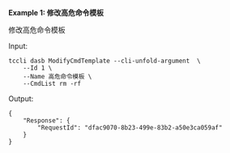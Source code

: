 **Example 1: 修改高危命令模板**

修改高危命令模板

Input: 

```
tccli dasb ModifyCmdTemplate --cli-unfold-argument  \
    --Id 1 \
    --Name 高危命令模板 \
    --CmdList rm -rf
```

Output: 
```
{
    "Response": {
        "RequestId": "dfac9070-8b23-499e-83b2-a50e3ca059af"
    }
}
```

